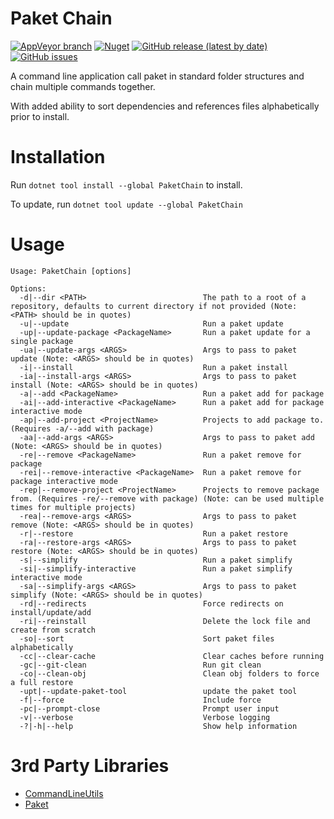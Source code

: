 # Paket Chain

[![AppVeyor branch](https://img.shields.io/appveyor/ci/blythmeister/paketchain)](https://ci.appveyor.com/project/BlythMeister/PaketChain)
[![Nuget](https://img.shields.io/nuget/v/paketchain)](https://www.nuget.org/packages/PaketChain/)
[![GitHub release (latest by date)](https://img.shields.io/github/v/release/BlythMeister/PaketChain)](https://github.com/BlythMeister/PaketChain/releases/latest)
[![GitHub issues](https://img.shields.io/github/issues-raw/blythmeister/paketchain)](https://github.com/BlythMeister/PaketChain/issues)

A command line application call paket in standard folder structures and chain multiple commands together.

With added ability to sort dependencies and references files alphabetically prior to install.

# Installation

Run `dotnet tool install --global PaketChain` to install.

To update, run `dotnet tool update --global PaketChain`

# Usage

```
Usage: PaketChain [options]

Options:
  -d|--dir <PATH>                          The path to a root of a repository, defaults to current directory if not provided (Note: <PATH> should be in quotes)
  -u|--update                              Run a paket update
  -up|--update-package <PackageName>       Run a paket update for a single package
  -ua|--update-args <ARGS>                 Args to pass to paket update (Note: <ARGS> should be in quotes)
  -i|--install                             Run a paket install
  -ia|--install-args <ARGS>                Args to pass to paket install (Note: <ARGS> should be in quotes)
  -a|--add <PackageName>                   Run a paket add for package
  -ai|--add-interactive <PackageName>      Run a paket add for package interactive mode
  -ap|--add-project <ProjectName>          Projects to add package to. (Requires -a/--add with package)
  -aa|--add-args <ARGS>                    Args to pass to paket add (Note: <ARGS> should be in quotes)
  -re|--remove <PackageName>               Run a paket remove for package
  -rei|--remove-interactive <PackageName>  Run a paket remove for package interactive mode
  -rep|--remove-project <ProjectName>      Projects to remove package from. (Requires -re/--remove with package) (Note: can be used multiple times for multiple projects)
  -rea|--remove-args <ARGS>                Args to pass to paket remove (Note: <ARGS> should be in quotes)
  -r|--restore                             Run a paket restore
  -ra|--restore-args <ARGS>                Args to pass to paket restore (Note: <ARGS> should be in quotes)
  -s|--simplify                            Run a paket simplify
  -si|--simplify-interactive               Run a paket simplify interactive mode
  -sa|--simplify-args <ARGS>               Args to pass to paket simplify (Note: <ARGS> should be in quotes)
  -rd|--redirects                          Force redirects on install/update/add
  -ri|--reinstall                          Delete the lock file and create from scratch
  -so|--sort                               Sort paket files alphabetically
  -cc|--clear-cache                        Clear caches before running
  -gc|--git-clean                          Run git clean
  -co|--clean-obj                          Clean obj folders to force a full restore
  -upt|--update-paket-tool                 update the paket tool
  -f|--force                               Include force
  -pc|--prompt-close                       Prompt user input
  -v|--verbose                             Verbose logging
  -?|-h|--help                             Show help information
```

# 3rd Party Libraries

* [CommandLineUtils](https://github.com/natemcmaster/CommandLineUtils)
* [Paket](https://github.com/fsprojects/Paket)